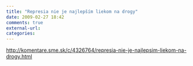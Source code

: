 ```yaml
---
title: "Represia nie je najlepším liekom na drogy"
date: 2009-02-27 18:42
comments: true
external-url:
categories:
---
```

<http://komentare.sme.sk/c/4326764/represia-nie-je-najlepsim-liekom-na-drogy.html>
